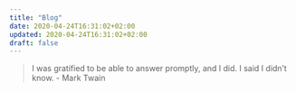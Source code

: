 ```yaml
---
title: "Blog"
date: 2020-04-24T16:31:02+02:00
updated: 2020-04-24T16:31:02+02:00
draft: false
---
```


> I was gratified to be able to answer promptly, and I did. I said I didn’t know. - Mark Twain

